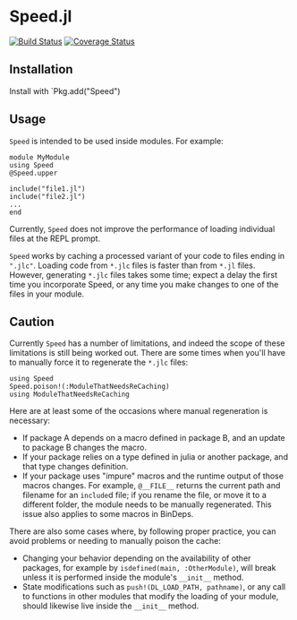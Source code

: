# Speed.jl

[![Build Status](https://travis-ci.org/vtjnash/Speed.jl.svg?branch=master)](https://travis-ci.org/vtjnash/Speed.jl)
[![Coverage Status](https://coveralls.io/repos/vtjnash/Speed.jl/badge.png)](https://coveralls.io/r/vtjnash/Speed.jl)

## Installation

Install with `Pkg.add("Speed")

## Usage

`Speed` is intended to be used inside modules. For example:

    module MyModule
    using Speed
    @Speed.upper
    
    include("file1.jl")
    include("file2.jl")
    ...
    end

Currently, `Speed` does not improve the performance of loading individual files at the REPL prompt.

`Speed` works by caching a processed variant of your code to files ending in `".jlc"`.
Loading code from `*.jlc` files is faster than from `*.jl` files.
However, generating `*.jlc` files takes some time; expect a delay the first time you incorporate Speed,
or any time you make changes to one of the files in your module.

## Caution

Currently `Speed` has a number of limitations, and indeed the scope of these limitations is still being worked out.
There are some times when you'll have to manually force it to regenerate the `*.jlc` files:

    using Speed
    Speed.poison!(:ModuleThatNeedsReCaching)
    using ModuleThatNeedsReCaching

Here are at least some of the occasions where manual regeneration is necessary:

 * If package A depends on a macro defined in package B, and an update to package B changes the macro.
 * If your package relies on a type defined in julia or another package, and that type changes definition.
 * If your package uses "impure" macros and the runtime output of those macros changes.
   For example, `@__FILE__` returns the current path and filename for an `include`d file; if you rename the file,
   or move it to a different folder, the module needs to be manually regenerated.
   This issue also applies to some macros in BinDeps.

There are also some cases where, by following proper practice, you can avoid problems or
needing to manually poison the cache:

 * Changing your behavior depending on the availability of other packages, for example by
   `isdefined(main, :OtherModule)`, will break unless it is performed inside the module's `__init__` method.
 * State modifications such as `push!(DL_LOAD_PATH, pathname)`, or any call to functions in other modules
   that modify the loading of your module, should likewise live inside the
   `__init__` method.
